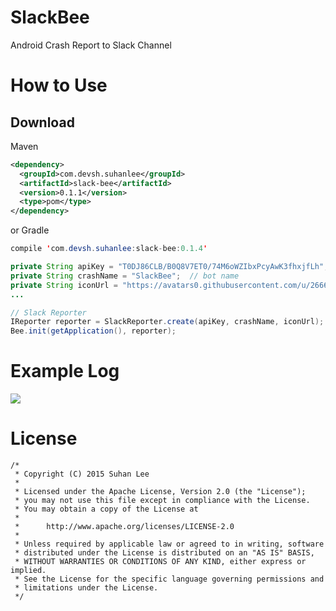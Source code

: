 # SlackBee
Android Crash Report to Slack Channel

# How to Use

## Download
Maven

```xml
<dependency>
  <groupId>com.devsh.suhanlee</groupId>
  <artifactId>slack-bee</artifactId>
  <version>0.1.1</version>
  <type>pom</type>
</dependency>
```
or Gradle

```java
compile 'com.devsh.suhanlee:slack-bee:0.1.4'
```

```java
private String apiKey = "T0DJ86CLB/B0Q8V7ET0/74M6oWZIbxPcyAwK3fhxjfLh"; // web-hook-api key
private String crashName = "SlackBee";  // bot name
private String iconUrl = "https://avatars0.githubusercontent.com/u/2666166?v=3&s=460"; // image url
...

// Slack Reporter
IReporter reporter = SlackReporter.create(apiKey, crashName, iconUrl);
Bee.init(getApplication(), reporter);
```
# Example Log

![](https://github.com/suhanlee/SlackBee/blob/master/demo_screenshot.png)

# License
```
/*
 * Copyright (C) 2015 Suhan Lee
 *
 * Licensed under the Apache License, Version 2.0 (the "License");
 * you may not use this file except in compliance with the License.
 * You may obtain a copy of the License at
 *
 *      http://www.apache.org/licenses/LICENSE-2.0
 *
 * Unless required by applicable law or agreed to in writing, software
 * distributed under the License is distributed on an "AS IS" BASIS,
 * WITHOUT WARRANTIES OR CONDITIONS OF ANY KIND, either express or implied.
 * See the License for the specific language governing permissions and
 * limitations under the License.
 */
 ```
